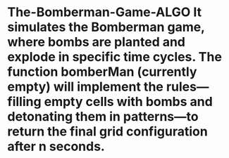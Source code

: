 # The-Bomberman-Game-ALGO It simulates the Bomberman game, where bombs are planted and explode in specific time cycles. The function bomberMan (currently empty) will implement the rules—filling empty cells with bombs and detonating them in patterns—to return the final grid configuration after n seconds.
